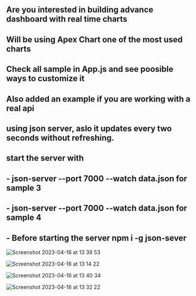 ##  Are you interested in building advance dashboard with real time charts
##  Will be using Apex Chart one of the most used charts
##  Check all sample in App.js and see poosible ways to customize it
##  Also added an example if you are working with a real api
##  using json server, aslo it updates every two seconds without refreshing.
##  start the server with 
## -  json-server --port 7000 --watch data.json   for sample 3
## -  json-server --port 7000 --watch data.json   for sample 4
## - Before starting the server npm i -g json-sever
![Screenshot 2023-04-16 at 13 39 53](https://user-images.githubusercontent.com/60100544/232312619-990df90a-009f-4769-8a74-0c01a337e3cb.png)

![Screenshot 2023-04-16 at 13 14 22](https://user-images.githubusercontent.com/60100544/232312607-a331e02f-1d7a-4762-bb40-dad7e1cae34f.png)

![Screenshot 2023-04-16 at 13 40 34](https://user-images.githubusercontent.com/60100544/232312645-be331b86-607a-42ac-8195-584642de326c.png)

![Screenshot 2023-04-16 at 13 32 22](https://user-images.githubusercontent.com/60100544/232312651-433e0b4a-84b4-429f-b13b-c1d1c8025f9d.png)

